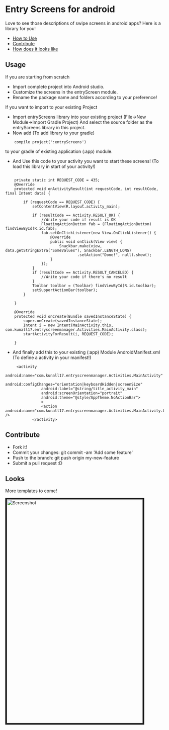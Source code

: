 Entry Screens for android
================
Love to see those descriptions of swipe screens in android apps?
Here is a library for you!

* [How to Use](#usage)
* [Contribute](#contribute)
* [How does it looks like](#looks)


Usage
-------

If you are starting from scratch 

* Import complete project into Android studio.
* Customize the screens in the entryScreen module.
* Rename the package name and folders according to your preference!


If you want to import to your existing Project  

* Import entryScreens library into your existing project (File->New Module->Import Gradle Project) And select the source folder as the entryScreens library in this project.
* Now add (To add library to your gradle)
```
    compile project(':entryScreens')
```
to your gradle of existing application (:app) module.

* And Use this code to your activity you want to start these screens! (To load this library in start of your activity!)

```
   
    private static int REQUEST_CODE = 435;
    @Override
    protected void onActivityResult(int requestCode, int resultCode, final Intent data) {

        if (requestCode == REQUEST_CODE) {
            setContentView(R.layout.activity_main);

            if (resultCode == Activity.RESULT_OK) {
                //Write your code if result is OK
                FloatingActionButton fab = (FloatingActionButton) findViewById(R.id.fab);
                fab.setOnClickListener(new View.OnClickListener() {
                    @Override
                    public void onClick(View view) {
                        Snackbar.make(view, data.getStringExtra("SomeValues"), Snackbar.LENGTH_LONG)
                                .setAction("Done!", null).show();
                    }
                });
            }
            if (resultCode == Activity.RESULT_CANCELED) {
                //Write your code if there's no result
            }
            Toolbar toolbar = (Toolbar) findViewById(R.id.toolbar);
            setSupportActionBar(toolbar);
        }

    }

    @Override
    protected void onCreate(Bundle savedInstanceState) {
        super.onCreate(savedInstanceState);
        Intent i = new Intent(MainActivity.this, com.kunall17.entryscreenmanager.Activities.MainActivity.class);
        startActivityForResult(i, REQUEST_CODE);

    }
```

* And finally add this to your existing (:app) Module AndroidManifest.xml (To define a activity in your manifest!)

```
     <activity
                android:name="com.kunall17.entryscreenmanager.Activities.MainActivity"
                android:configChanges="orientation|keyboardHidden|screenSize"
                android:label="@string/title_activity_main"
                android:screenOrientation="portrait"
                android:theme="@style/AppTheme.NoActionBar">
                >
                <action android:name="com.kunall17.entryscreenmanager.Activities.MainActivity.LAUNCH" />
            </activity>
```
           
Contribute
-------
* Fork it!
* Commit your changes: git commit -am 'Add some feature'
* Push to the branch: git push origin my-new-feature
* Submit a pull request :D

Looks
-------
More templates to come!

<img alt="Screenshot" src="https://raw.githubusercontent.com/kunall17/EntryScreenManager/screenshots/entryscreen.gif" width="432" height="712" border="5" /> 
